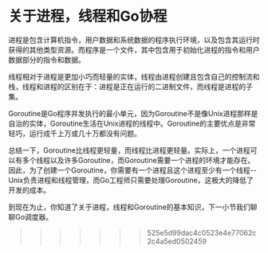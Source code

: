 # **关于进程，线程和Go协程**

进程是包含计算机指令，用户数据和系统数据的程序执行环境，以及包含其运行时获得的其他类型资源。而程序是一个文件，其中包含用于初始化进程的指令和用户数据部分的指令和数据。

线程相对于进程是更加小巧而轻量的实体，线程由进程创建且包含自己的控制流和栈，线程和进程的区别在于：进程是正在运行的二进制文件，而线程是进程的子集。

Goroutine是Go程序并发执行的最小单元，因为Goroutine不是像Unix进程那样是自治的实体，Goroutine生活在Unix进程的线程中。Goroutine的主要优点是非常轻巧，运行成千上万或几十万都没有问题。

总结一下，Goroutine比线程更轻量，而线程比进程更轻量。实际上，一个进程可以有多个线程以及许多Goroutine，而Goroutine需要一个进程的环境才能存在。因此，为了创建一个Goroutine，你需要有一个进程且这个进程至少有一个线程--Unix负责进程和线程管理，而Go工程师只需要处理Goroutine，这极大的降低了开发的成本。

到现在为止，你知道了关于进程，线程和Goroutine的基本知识，下一小节我们聊聊Go调度器。
>>>>>>> 525e5d99dac4c0523e4e77062c2c4a5ed0502459

